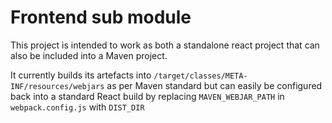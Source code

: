 # Frontend sub module

This project is intended to work as both a standalone react project that can also be included into a Maven project.

It currently builds its artefacts into `/target/classes/META-INF/resources/webjars` as per Maven standard but can easily be configured back into a standard React build by replacing `MAVEN_WEBJAR_PATH` in `webpack.config.js` with `DIST_DIR`
